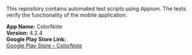 This repository contains automated test scripts using Appium. The tests verify the functionality of the mobile application.

**App Name:** ColorNote  
**Version:** 4.2.4  
**Google Play Store Link:**  
[Google Play Store - ColorNote](https://play.google.com/store/apps/details?id=com.socialnmobile.dictapps.notepad.color.note&pcampaignid=web_share)